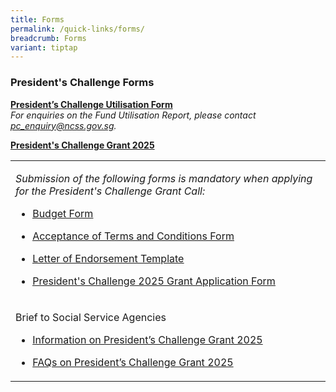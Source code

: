 ```yaml
---
title: Forms
permalink: /quick-links/forms/
breadcrumb: Forms
variant: tiptap
---
```

<h3>President's Challenge Forms</h3>
<p><strong><a href="https://form.gov.sg/61ef5b592686c20012598c39" rel="noopener noreferrer nofollow" target="_blank">President’s Challenge Utilisation Form</a></strong>
<br><em>For enquiries on the Fund Utilisation Report, please contact <a href="mailto:pc_enquiry@ncss.gov.sg" rel="noopener noreferrer nofollow" target="_blank">pc_enquiry@ncss.gov.sg</a>.</em>
<br>
</p>
<p><strong><u>President's Challenge Grant 2025 </u></strong>
</p>
<table style="minWidth: 25px">
<colgroup>
<col>
</colgroup>
<tbody>
<tr>
<td rowspan="1" colspan="1">
<p><em>Submission of the following forms is mandatory when applying for the President's Challenge Grant Call:</em>
</p>
<ul data-tight="true" class="tight">
<li>
<p><a href="https://go.gov.sg/budgetformpcgrantcall" rel="noopener nofollow" target="_blank"><u>Budget Form</u></a>
</p>
</li>
<li>
<p><a href="https://cms.isomer.gov.sg/files/grant%20call/Acceptance_of_Terms_and_Conditions_PC_Application_form.pdf" rel="noopener noreferrer nofollow" target="_blank"><u>Acceptance of Terms and Conditions Form</u></a>
</p>
</li>
<li>
<p><a href="https://cms.isomer.gov.sg/files/grant%20call/Letter_of_endorsement_template.pdf" rel="noopener nofollow" target="_blank"><u>Letter of Endorsement Template</u></a>
</p>
</li>
<li>
<p><a href="https://cms.isomer.gov.sg/files/grant%20call/PC2025_ApplicationForm.pdf" rel="noopener noreferrer nofollow" target="_blank"><u>President's Challenge 2025 Grant Application Form</u></a>
</p>
<p></p>
</li>
</ul>
</td>
</tr>
<tr>
<td rowspan="1" colspan="1">
<p>Brief to Social Service Agencies</p>
<ul data-tight="true" class="tight">
<li>
<p><a href="/files/grant call/Applicant_Briefing_Deck_.pdf" rel="noopener noreferrer nofollow" target="_blank">Information on President’s Challenge Grant 2025</a>
</p>
</li>
<li>
<p><a href="/files/grant call/FAQs_PC.pdf" rel="noopener noreferrer nofollow" target="_blank">FAQs on President’s Challenge Grant 2025</a>
</p>
</li>
</ul>
</td>
</tr>
</tbody>
</table>
<p></p>